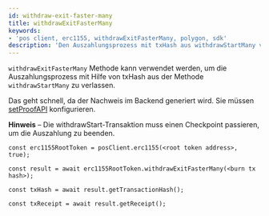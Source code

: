 ```yaml
---
id: withdraw-exit-faster-many
title: withdrawExitFasterMany
keywords:
- 'pos client, erc1155, withdrawExitFasterMany, polygon, sdk'
description: 'Den Auszahlungsprozess mit txHash aus withdrawStartMany verlassen.'
---
```


`withdrawExitFasterMany` Methode kann verwendet werden, um die Auszahlungsprozess mit Hilfe von txHash aus der Methode `withdrawStartMany` zu verlassen.

Das geht schnell, da der Nachweis im Backend generiert wird. Sie müssen [setProofAPI](/docs/develop/ethereum-polygon/matic-js/set-proof-api) konfigurieren.


**Hinweis** – Die withdrawStart-Transaktion muss einen Checkpoint passieren, um die Auszahlung zu beenden.

```
const erc1155RootToken = posClient.erc1155(<root token address>, true);

const result = await erc1155RootToken.withdrawExitFasterMany(<burn tx hash>);

const txHash = await result.getTransactionHash();

const txReceipt = await result.getReceipt();

```
